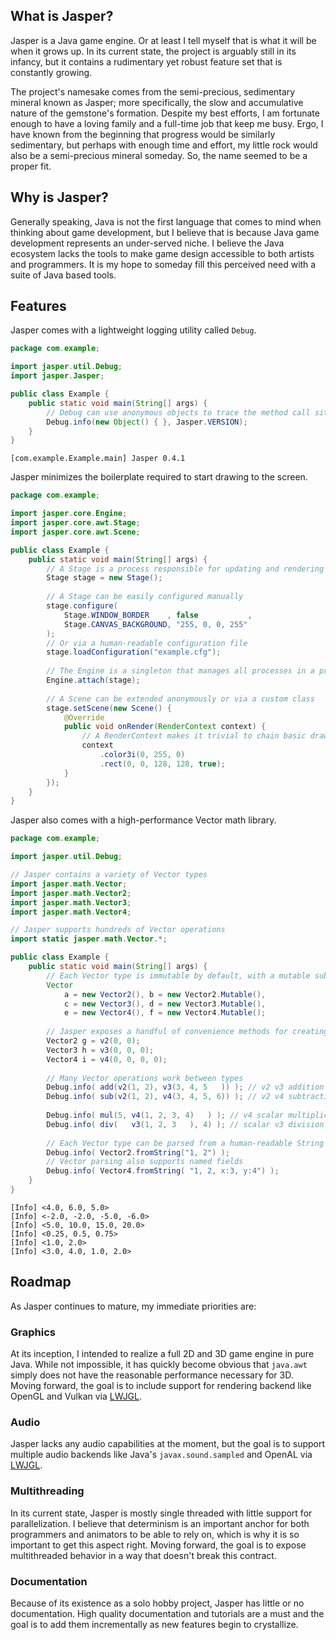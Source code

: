 ## What is Jasper?

Jasper is a Java game engine. Or at least I tell myself that is what it will be
when it grows up. In its current state, the project is arguably still in its
infancy, but it contains a rudimentary yet robust feature set that is constantly
growing.

The project's namesake comes from the semi-precious, sedimentary mineral known 
as Jasper; more specifically, the slow and accumulative nature of the gemstone's
formation. Despite my best efforts, I am fortunate enough to have a loving 
family and a full-time job that keep me busy. Ergo, I have known from the 
beginning that progress would be similarly sedimentary, but perhaps with 
enough time and effort, my little rock would also be a semi-precious mineral
someday. So, the name seemed to be a proper fit.

## Why is Jasper?

Generally speaking, Java is not the first language that comes to mind when
thinking about game development, but I believe that is because Java game 
development represents an under-served niche. I believe the Java ecosystem lacks
the tools to make game design accessible to both artists and programmers. It is 
my hope to someday fill this perceived need with a suite of Java based tools.

## Features

Jasper comes with a lightweight logging utility called `Debug`.

```java
package com.example;

import jasper.util.Debug;
import jasper.Jasper;

public class Example {
    public static void main(String[] args) {
        // Debug can use anonymous objects to trace the method call site
        Debug.info(new Object() { }, Jasper.VERSION);
    }
}
```

```
[com.example.Example.main] Jasper 0.4.1
```

Jasper  minimizes the boilerplate required to start drawing to the screen.

```java
package com.example;

import jasper.core.Engine;
import jasper.core.awt.Stage;
import jasper.core.awt.Scene;

public class Example {
    public static void main(String[] args) {
        // A Stage is a process responsible for updating and rendering Scenes
        Stage stage = new Stage();
        
        // A Stage can be easily configured manually
        stage.configure(
            Stage.WINDOW_BORDER    , false           ,
            Stage.CANVAS_BACKGROUND, "255, 0, 0, 255"
        );
        // Or via a human-readable configuration file
        stage.loadConfiguration("example.cfg");
        
        // The Engine is a singleton that manages all processes in a project
        Engine.attach(stage);
        
        // A Scene can be extended anonymously or via a custom class
        stage.setScene(new Scene() {
            @Override
            public void onRender(RenderContext context) {
                // A RenderContext makes it trivial to chain basic draw calls
                context
                    .color3i(0, 255, 0)
                    .rect(0, 0, 128, 128, true);
            }
        });
    }
}
```

Jasper also comes with a high-performance Vector math library.

```java
package com.example;

import jasper.util.Debug;

// Jasper contains a variety of Vector types
import jasper.math.Vector;
import jasper.math.Vector2;
import jasper.math.Vector3;
import jasper.math.Vector4;

// Jasper supports hundreds of Vector operations
import static jasper.math.Vector.*;

public class Example {
    public static void main(String[] args) {
        // Each Vector type is immutable by default, with a mutable sub-type
        Vector
            a = new Vector2(), b = new Vector2.Mutable(),
            c = new Vector3(), d = new Vector3.Mutable(),
            e = new Vector4(), f = new Vector4.Mutable();
        
        // Jasper exposes a handful of convenience methods for creating Vectors on the fly
        Vector2 g = v2(0, 0);
        Vector3 h = v3(0, 0, 0);
        Vector4 i = v4(0, 0, 0, 0);
                
        // Many Vector operations work between types
        Debug.info( add(v2(1, 2), v3(3, 4, 5   )) ); // v2 v3 addition
        Debug.info( sub(v2(1, 2), v4(3, 4, 5, 6)) ); // v2 v4 subtraction
        
        Debug.info( mul(5, v4(1, 2, 3, 4)   ) ); // v4 scalar multiplication
        Debug.info( div(   v3(1, 2, 3   ), 4) ); // scalar v3 division
        
        // Each Vector type can be parsed from a human-readable String
        Debug.info( Vector2.fromString("1, 2") );
        // Vector parsing also supports named fields
        Debug.info( Vector4.fromString( "1, 2, x:3, y:4") );
    }
}
```

```
[Info] <4.0, 6.0, 5.0>
[Info] <-2.0, -2.0, -5.0, -6.0>
[Info] <5.0, 10.0, 15.0, 20.0>
[Info] <0.25, 0.5, 0.75>
[Info] <1.0, 2.0>
[Info] <3.0, 4.0, 1.0, 2.0>
```

## Roadmap

As Jasper continues to mature, my immediate priorities are:

### Graphics
At its inception, I intended to realize a full 2D and 3D game engine in pure 
Java. While not impossible, it has quickly become obvious that `java.awt` simply
does not have the reasonable performance necessary for 3D. Moving forward, the
goal is to include support for rendering backend like OpenGL and Vulkan via 
[LWJGL](https://www.lwjgl.org).

### Audio
Jasper lacks any audio capabilities at the moment, but the goal is to support 
multiple audio backends like Java's `javax.sound.sampled` and OpenAL via
[LWJGL](https://www.lwjgl.org).

### Multithreading
In its current state, Jasper is mostly single threaded with little support for
parallelization. I believe that determinism is an important anchor for both 
programmers and animators to be able to rely on, which is why it is so important
to get this aspect right. Moving forward, the goal is to expose multithreaded
behavior in a way that doesn't break this contract.

### Documentation
Because of its existence as a solo hobby project, Jasper has little or no 
documentation. High quality documentation and tutorials are a must and the goal 
is to add them incrementally as new features begin to crystallize.